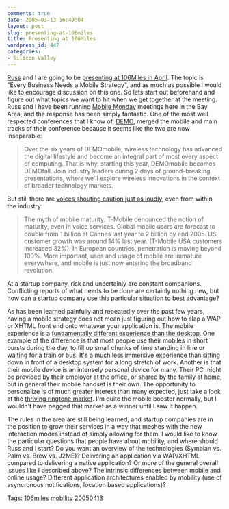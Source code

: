 ```yaml
---
comments: true
date: 2005-03-13 16:49:04
layout: post
slug: presenting-at-106miles
title: Presenting at 106Miles
wordpress_id: 447
categories:
- Silicon Valley
---
```


[Russ](http://www.russellbeattie.com/notebook) and I are going to be [presenting at 106Miles in April](http://106miles.blogspot.com/2005/03/april-106-topic.html). The topic is "Every Business Needs a Mobile Strategy", and as much as possible I would like to encourage discussion on this one. So lets start out beforehand and figure out what topics we want to hit when we get together at the meeting. Russ and I have been running [Mobile Monday](http://www.mobilemonday.com) meetings here in the Bay Area, and the response has been simply fantastic. One of the most well respected conferences that I know of, [DEMO](http://www.demo.com/demofall/), merged the mobile and main tracks of their conference because it seems like the two are now inseparable:





> Over the six years of DEMOmobile, wireless technology has advanced the digital lifestyle and become an integral part of most every aspect of computing. That is why, starting this year, DEMOmobile becomes DEMOfall. Join industry leaders during 2 days of ground-breaking presentations, where we'll explore wireless innovations in the context of broader technology markets.





But still there are [voices shouting caution just as loudly](http://www.3g.co.uk/PR/Feb2005/1055.htm), even from within the industry:





> The myth of mobile maturity: T-Mobile denounced the notion of maturity, even in voice services. Global mobile users are forecast to double from 1 billion at Cannes last year to 2 billion by end 2005. US customer growth was around 14% last year. (T-Mobile USA customers increased 32%). In European countries, penetration is moving beyond 100%. More important, uses and usage of mobile are immature everywhere, and mobile is just now entering the broadband revolution.





At a startup company, risk and uncertainly are constant companions. Conflicting reports of what needs to be done are certainly nothing new, but how can a startup company use this particular situation to best advantage?





As has been learned painfully and repeatedly over the past few years, having a mobile strategy does not mean just figuring out how to slap a WAP or XHTML front end onto whatever your application is. The mobile experience is a [fundamentally different experience than the desktop](http://mobilegirl.blogspot.com/2005/01/taking-my-desktop-everywhere-you-can.html). One example of the difference is that most people use their mobiles in short bursts during the day, to fill up small chunks of time standing in line or waiting for a train or bus. It's a much less immersive experience than sitting down in front of a desktop system for a long stretch of work. Another is that their mobile device is an intensely personal device for many. Their PC might be provided by their employer at the office, or shared by the family at home, but in general their mobile handset is their own. The opportunity to personalize is of much greater interest than many expected, just take a look at the [thriving ringtone market](http://www.textually.org/ringtonia/). I'm quite the mobile booster normally, but I wouldn't have pegged that market as a winner until I saw it happen.





The rules in the area are still being learned, and startup companies are in the position to grow their services in a way that meshes with the new interaction modes instead of simply allowing for them. I would like to know the particular questions that people have about mobility, and where should Russ and I start? Do you want an overview of the technologies (Symbian vs. Palm vs. Brew vs. J2ME)? Delivering an application via WAP/XHTML compared to delivering a native application? Or more of the general overall issues like I described above? The intrinsic differences between mobile and online usage? Different application architectures enabled by mobility (use of asyncronous notifications, location based applications)?





Tags: [106miles](http://www.bitsplitter.net/tag.php/106miles) [mobility](http://www.bitsplitter.net/tag.php/mobility) [20050413](http://www.bitsplitter.net/tag.php/20050413)
